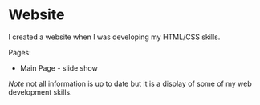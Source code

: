 # Website

I created a website when I was developing my HTML/CSS skills. 

Pages: 
- Main Page - slide show

*Note* not all information is up to date but it is a display of some of my web development skills. 


